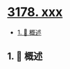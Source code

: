# [3178. xxx](https://github.com/Tdahuyou/TNotes.leetcode/tree/main/notes/3178.%20xxx)

<!-- region:toc -->

- [1. 📝 概述](#1--概述)

<!-- endregion:toc -->

## 1. 📝 概述
